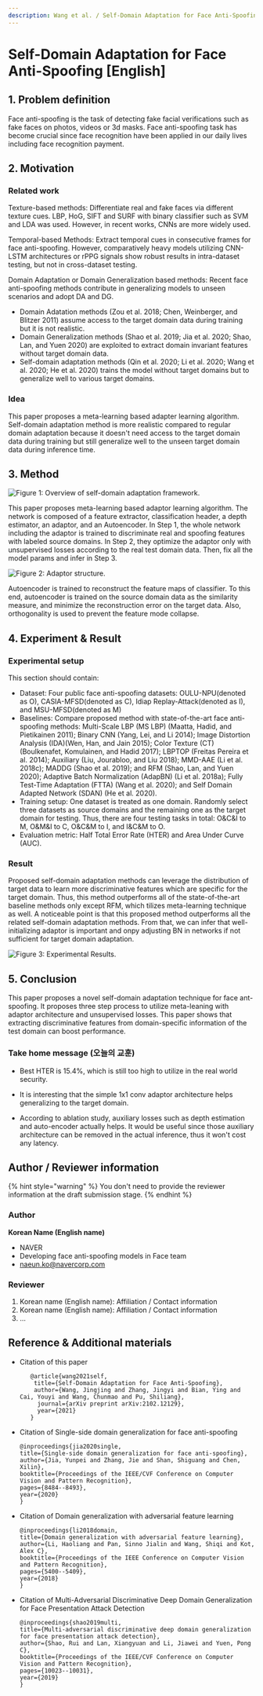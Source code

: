 ```yaml
---
description: Wang et al. / Self-Domain Adaptation for Face Anti-Spoofing / AAAI 2021
---
```


# Self-Domain Adaptation for Face Anti-Spoofing \[English]

##  1. Problem definition

Face anti-spoofing is the task of detecting fake facial verifications such as fake faces on photos, videos or 3d masks. Face anti-spoofing task has become crucial since face recognition have been applied in our daily lives including face recognition payment. 

## 2. Motivation

### Related work

Texture-based methods: Differentiate real and fake faces via different texture cues. LBP, HoG, SIFT and SURF with binary classifier such as SVM and LDA was used. However, in recent works, CNNs are more widely used. 

Temporal-based Methods: Extract temporal cues in consecutive frames for face anti-spoofing. However, comparatively heavy models utilizing CNN-LSTM architectures or rPPG signals show robust results in intra-dataset testing, but not in cross-dataset testing. 

Domain Adaptation or Domain Generalization based methods: Recent face anti-spoofing methods contribute in generalizing models to unseen scenarios and adopt DA and DG. 

- Domain Adatation methods (Zou et al. 2018; Chen, Weinberger, and Blitzer 2011) assume access to the target domain data during training but it is not realistic.
- Domain Generalization methods (Shao et al. 2019; Jia et al. 2020; Shao, Lan, and Yuen 2020) are exploited to extract domain invariant features without target domain data. 
- Self-domain adaptation methods (Qin et al. 2020; Li et al. 2020; Wang et al. 2020; He et al. 2020) trains the model without target domains but to generalize well to various target domains.   

### Idea

This paper proposes a meta-learning based adapter learning algorithm. Self-domain adaptation method is more realistic compared to regular domain adaptation because it doesn't need access to the target domain data during training but still generalize well to the unseen target domain data during inference time. 

## 3. Method

![Figure 1: Overview of self-domain adaptation framework.](.gitbook/assets/dafas/f3.png)   
   
   
This paper proposes meta-learning based adaptor learning algorithm. The network is composed of a feature extractor, classification header, a depth estimator, an adaptor, and an Autoencoder. In Step 1, the whole network including the adaptor is trained to discriminate real and spoofing features with labeled source domains. In Step 2, they optimize the adaptor only with unsupervised losses according to the real test domain data. Then, fix all the model params and infer in Step 3.

![Figure 2: Adaptor structure.](.gitbook/assets/dafas/f2.png) 

Autoencoder is trained to reconstruct the feature maps of classifier. To this end, autoencoder is trained on the source domain data as the similarity measure, and minimize the reconstruction error on the target data. Also, orthogonality is used to prevent the feature mode collapse.

## 4. Experiment & Result

### Experimental setup

This section should contain:

* Dataset: Four public face anti-spoofing datasets: OULU-NPU(denoted as O),  CASIA-MFSD(denoted as C), Idiap Replay-Attack(denoted as I), and MSU-MFSD(denoted as M)
* Baselines: Compare proposed method with state-of-the-art face anti-spoofing methods: Multi-Scale LBP (MS LBP) (Maatta, Hadid, and Pietikainen 2011); Binary CNN (Yang, Lei, and Li 2014); Image Distortion Analysis (IDA)(Wen, Han, and Jain 2015); Color Texture (CT) (Boulkenafet, Komulainen, and Hadid 2017); LBPTOP (Freitas Pereira et al. 2014); Auxiliary (Liu, Jourabloo, and Liu 2018); MMD-AAE (Li et al. 2018c); MADDG (Shao et al. 2019); and RFM (Shao, Lan, and Yuen 2020); Adaptive Batch Normalization (AdapBN) (Li et al. 2018a); Fully Test-Time Adaptation (FTTA) (Wang et al. 2020); and Self Domain Adapted Network (SDAN) (He et al. 2020). 
* Training setup: One dataset is treated as one domain. Randomly select three datasets as source domains and the remaining one as the target domain for testing. Thus, there are four testing tasks in total: O&C&I to M, O&M&I to C, O&C&M to I, and I&C&M to O.
* Evaluation metric: Half Total Error Rate (HTER) and Area Under Curve (AUC).

### Result

Proposed  self-domain adaptation methods can leverage the distribution of target data to learn more discriminative features which are specific for the target domain. Thus, this method outperforms all of the state-of-the-art baseline methods only except RFM, which tilizes meta-learning technique as well. A noticeable point is that this proposed method outperforms all the related self-domain adaptation methods. From that, we can infer that well-initializing adaptor is important and onpy adjusting BN in networks if not sufficient for target domain adaptation. 

![Figure 3: Experimental Results.](.gitbook/assets/dafas/f1.png) 

## 5. Conclusion

This paper proposes a novel self-domain adaptation technique for face ant-spoofing. It proposes three step process to utilize meta-leaning with adaptor architecture and unsupervised losses. This paper shows that extracting discriminative features from domain-specific information of the test domain can boost performance. 

### Take home message \(오늘의 교훈\)

- Best HTER is 15.4%, which is still too high to utilize in the real world security. 

- It is interesting that the simple 1x1 conv adaptor architecture helps generalizing to the target domain.

- According to ablation study, auxiliary losses such as depth estimation and auto-encoder actually helps. It would be useful since those auxiliary architecture can be removed in the actual inference, thus it won't cost any latency.

## Author / Reviewer information

{% hint style="warning" %}
You don't need to provide the reviewer information at the draft submission stage.
{% endhint %}

### Author

**Korean Name \(English name\)** 

* NAVER
* Developing face anti-spoofing models in Face team
* naeun.ko@navercorp.com

### Reviewer

1. Korean name \(English name\): Affiliation / Contact information
2. Korean name \(English name\): Affiliation / Contact information
3. ...

## Reference & Additional materials

* Citation of this paper

     ``` 
     	@article{wang2021self,
      	 title={Self-Domain Adaptation for Face Anti-Spoofing},
      	 author={Wang, Jingjing and Zhang, Jingyi and Bian, Ying and Cai, Youyi and Wang, Chunmao and Pu, Shiliang},
     	  journal={arXiv preprint arXiv:2102.12129},
     	  year={2021}
     	}
     ```

- Citation of Single-side domain generalization for face anti-spoofing

     ``` 
  @inproceedings{jia2020single,
    title={Single-side domain generalization for face anti-spoofing},
    author={Jia, Yunpei and Zhang, Jie and Shan, Shiguang and Chen, Xilin},
    booktitle={Proceedings of the IEEE/CVF Conference on Computer Vision and Pattern Recognition},
    pages={8484--8493},
    year={2020}
  }
     ```

- Citation of Domain generalization with adversarial feature learning

     ``` 
  @inproceedings{li2018domain,
    title={Domain generalization with adversarial feature learning},
    author={Li, Haoliang and Pan, Sinno Jialin and Wang, Shiqi and Kot, Alex C},
    booktitle={Proceedings of the IEEE Conference on Computer Vision and Pattern Recognition},
    pages={5400--5409},
    year={2018}
  }
     ```

- Citation of Multi-Adversarial Discriminative Deep Domain Generalization for Face Presentation Attack Detection

     ``` 
  @inproceedings{shao2019multi,
    title={Multi-adversarial discriminative deep domain generalization for face presentation attack detection},
    author={Shao, Rui and Lan, Xiangyuan and Li, Jiawei and Yuen, Pong C},
    booktitle={Proceedings of the IEEE/CVF Conference on Computer Vision and Pattern Recognition},
    pages={10023--10031},
    year={2019}
  }
     ```

